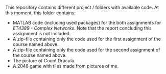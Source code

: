 This repository contains different project / folders with available code.
At this moment, this folder contains:

* MATLAB code (including used packages) for the both assignments for _ET4389 - Complex Networks_.
Note that the report concluding this assignment is not included.
* A zip-file containing only the code used for the first assignment of the course named above.
* A zip-file containing only the code used for the second assignment of the course named above.
* The picture of Count Dracula.
* A 2048 game with tiles made from pictures of me.
